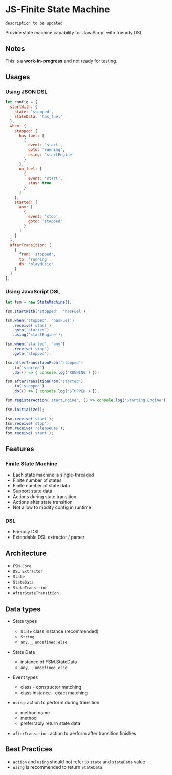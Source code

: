 # JS-Finite State Machine

`description to be updated`

Provide state machine capability for JavaScript with friendly DSL

## Notes

This is a **work-in-progress** and not ready for testing.

## Usages

### Using JSON DSL

```js
let config = {
  startWith: {
    state: 'stopped',
    stateData: 'has_fuel'
  },
  when: {
    stopped: {
      has_fuel: [
        {
          event: 'start',
          goto: 'running',
          using: 'startEngine'
        }
      ],
      no_fuel: [
        {
          event: 'start',
          stay: true
        }
      ]
    },
    started: {
      any: [
        {
          event: 'stop',
          goto: 'stopped'
        }
      ]
    }
  },
  afterTransition: [
    {
      from: 'stopped',
      to: 'running',
      do: 'playMusic'
    }
  ]
};
```

### Using JavaScript DSL

```js
let fsm = new StateMachine();

fsm.startWith('stopped', 'hasFuel');

fsm.when('stopped', 'hasFuel')
   .receive('start')
   .goto('started')
   .using('startEngine');

fsm.when('started', 'any')
   .receive('stop')
   .goto('stopped');

fsm.afterTransitionFrom('stopped')
   .to('started')
   .do(() => { console.log('RUNNING') });

fsm.afterTransitionFrom('started')
   .to('stopped')
   .do(() => { console.log('STOPPED') });

fsm.registerAction('startEngine', () => console.log('Starting Engine'));

fsm.initialize();

fsm.receive('start');
fsm.receive('stop');
fsm.receive('releaseGas');
fsm.receive('start');
```

## Features

### Finite State Machine
  - Each state machine is single-threaded
  - Finite number of states
  - Finite number of state data
  - Support state data
  - Actions during state transition
  - Actions after state transition
  - Not allow to modify config in runtime

### DSL
  - Friendly DSL
  - Extendable DSL extractor / parser

## Architecture

- `FSM Core`
- `DSL Extractor`
- `State`
- `StateData`
- `StateTransition`
- `AfterStateTransition`

## Data types

- State types
  - `State` class instance (recommended)
  - `String`
  - `any`, `_`, `undefined`, `else`

- State Data
  - instance of FSM.StateData
  - `any`, `_`, `undefined`, `else`

- Event types
  - class - constructor matching
  - class instance - exact matching

- `using`: action to perform during transition
  - method name
  - method
  - preferrably return state data

- `afterTransition`: action to perform after transition finishes

## Best Practices

- `action` and `using` should not refer to `state` and `stateData` value
- `using` is recommended to return `StateData`
